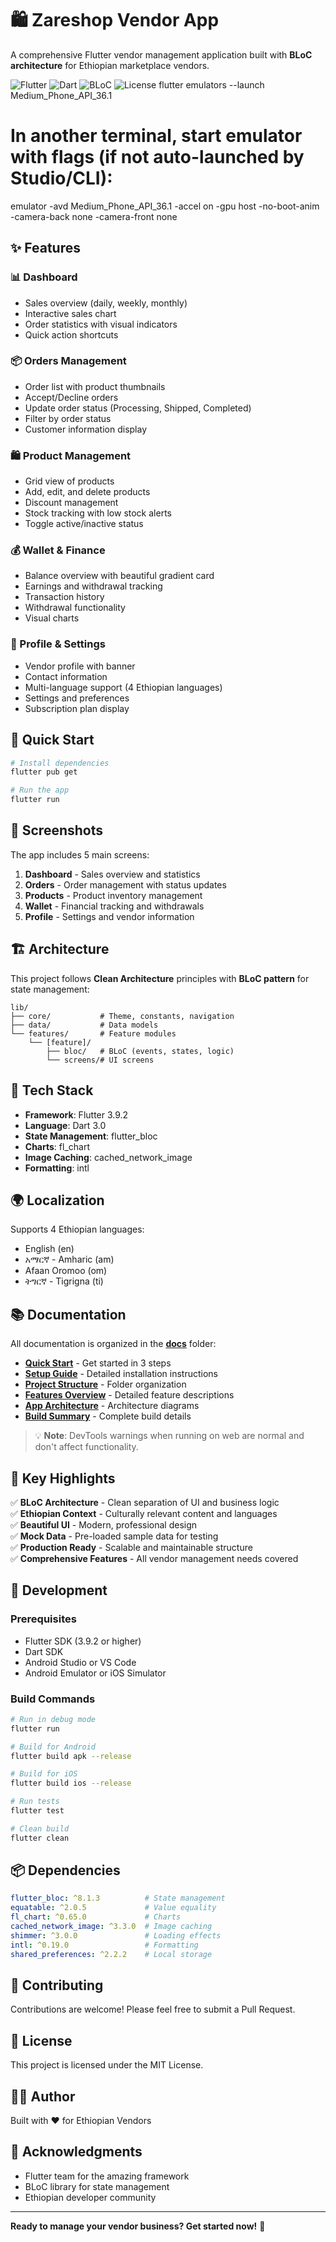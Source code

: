 # 🛍️ Zareshop Vendor App

A comprehensive Flutter vendor management application built with **BLoC architecture** for Ethiopian marketplace vendors.

![Flutter](https://img.shields.io/badge/Flutter-3.9.2-blue)
![Dart](https://img.shields.io/badge/Dart-3.0-blue)
![BLoC](https://img.shields.io/badge/State%20Management-BLoC-purple)
![License](https://img.shields.io/badge/License-MIT-green)
flutter emulators --launch Medium_Phone_API_36.1
# In another terminal, start emulator with flags (if not auto-launched by Studio/CLI):
emulator -avd Medium_Phone_API_36.1 -accel on -gpu host -no-boot-anim -camera-back none -camera-front none

## ✨ Features

### 📊 Dashboard
- Sales overview (daily, weekly, monthly)
- Interactive sales chart
- Order statistics with visual indicators
- Quick action shortcuts

### 📦 Orders Management
- Order list with product thumbnails
- Accept/Decline orders
- Update order status (Processing, Shipped, Completed)
- Filter by order status
- Customer information display

### 🛍️ Product Management
- Grid view of products
- Add, edit, and delete products
- Discount management
- Stock tracking with low stock alerts
- Toggle active/inactive status

### 💰 Wallet & Finance
- Balance overview with beautiful gradient card
- Earnings and withdrawal tracking
- Transaction history
- Withdrawal functionality
- Visual charts

### 👤 Profile & Settings
- Vendor profile with banner
- Contact information
- Multi-language support (4 Ethiopian languages)
- Settings and preferences
- Subscription plan display

## 🚀 Quick Start

```bash
# Install dependencies
flutter pub get

# Run the app
flutter run
```

## 📱 Screenshots

The app includes 5 main screens:
1. **Dashboard** - Sales overview and statistics
2. **Orders** - Order management with status updates
3. **Products** - Product inventory management
4. **Wallet** - Financial tracking and withdrawals
5. **Profile** - Settings and vendor information

## 🏗️ Architecture

This project follows **Clean Architecture** principles with **BLoC pattern** for state management:

```
lib/
├── core/           # Theme, constants, navigation
├── data/           # Data models
└── features/       # Feature modules
    └── [feature]/
        ├── bloc/   # BLoC (events, states, logic)
        └── screens/# UI screens
```

## 🎨 Tech Stack

- **Framework**: Flutter 3.9.2
- **Language**: Dart 3.0
- **State Management**: flutter_bloc
- **Charts**: fl_chart
- **Image Caching**: cached_network_image
- **Formatting**: intl

## 🌍 Localization

Supports 4 Ethiopian languages:
- English (en)
- አማርኛ - Amharic (am)
- Afaan Oromoo (om)
- ትግርኛ - Tigrigna (ti)

## 📚 Documentation

All documentation is organized in the **[docs](docs/)** folder:

- **[Quick Start](docs/QUICK_START.md)** - Get started in 3 steps
- **[Setup Guide](docs/SETUP_GUIDE.md)** - Detailed installation instructions
- **[Project Structure](docs/PROJECT_STRUCTURE.md)** - Folder organization
- **[Features Overview](docs/FEATURES_OVERVIEW.md)** - Detailed feature descriptions
- **[App Architecture](docs/APP_ARCHITECTURE.md)** - Architecture diagrams
- **[Build Summary](docs/BUILD_SUMMARY.md)** - Complete build details

> 💡 **Note**: DevTools warnings when running on web are normal and don't affect functionality.

## 🎯 Key Highlights

✅ **BLoC Architecture** - Clean separation of UI and business logic  
✅ **Ethiopian Context** - Culturally relevant content and languages  
✅ **Beautiful UI** - Modern, professional design  
✅ **Mock Data** - Pre-loaded sample data for testing  
✅ **Production Ready** - Scalable and maintainable structure  
✅ **Comprehensive Features** - All vendor management needs covered  

## 🔧 Development

### Prerequisites
- Flutter SDK (3.9.2 or higher)
- Dart SDK
- Android Studio or VS Code
- Android Emulator or iOS Simulator

### Build Commands

```bash
# Run in debug mode
flutter run

# Build for Android
flutter build apk --release

# Build for iOS
flutter build ios --release

# Run tests
flutter test

# Clean build
flutter clean
```

## 📦 Dependencies

```yaml
flutter_bloc: ^8.1.3          # State management
equatable: ^2.0.5             # Value equality
fl_chart: ^0.65.0             # Charts
cached_network_image: ^3.3.0  # Image caching
shimmer: ^3.0.0               # Loading effects
intl: ^0.19.0                 # Formatting
shared_preferences: ^2.2.2    # Local storage
```

## 🤝 Contributing

Contributions are welcome! Please feel free to submit a Pull Request.

## 📄 License

This project is licensed under the MIT License.

## 👨‍💻 Author

Built with ❤️ for Ethiopian Vendors

## 🙏 Acknowledgments

- Flutter team for the amazing framework
- BLoC library for state management
- Ethiopian developer community

---

**Ready to manage your vendor business? Get started now!** 🚀
